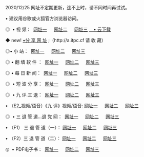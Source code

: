 <p>2020/12/25 网址不定期更新，连不上时，请不同时间再试试。
<p>• 建议用谷歌或火狐官方浏览器访问。
<p>◎  • 视 频： 
<a href="http://hfe.guitarhaven.com/" target="_blank">网址一</a> 　 
<a href="http://hrp.guitarhaven.com/" target="_blank">网址二</a> 　 
<a href="http://hrp.guitarhaven.com/b.html" target="_blank">网址三</a>
<a href="https://yadi.sk/d/d0sUeAOpal3njw" target="_blank">　• 云下载 </a></p>
<p>◆ new! <a href="http://hpa.guitarhaven.com/a.html">•分 享 网 址</a> ;（http://a.itpc.cf 请 收 藏） </p>

<p>◎•  小 站：  
<a href="http://hfe.guitarhaven.com/f.html" target="_blank">网址一</a> 　 
<a href="http://hrp.guitarhaven.com/h.html" target="_blank">网址二</a> 　 
<a href="http://hrp.guitarhaven.com/k/" target="_blank">网址三</a></p><p>

<p>◎  • 翻 墙 软 件 ：  
<a href="http://hfe.guitarhaven.com/ff/" target="_blank">网址一</a> 　 
<a href="http://hrp.guitarhaven.com/s/read/a1_nd.html" target="_blank">网址二</a> 　 
<a href="http://hrp.guitarhaven.com/ff/index.html" target="_blank">网址三</a></p>
<p>◎  • 每 日 新 闻：  
<a href="http://hfe.guitarhaven.com/day/" target="_blank">网址一</a> 　 
<a href="http://hrp.guitarhaven.com/day/" target="_blank">网址二</a> 　 
<a href="http://hrp.guitarhaven.com/day/index.html" target="_blank">网址三</a></p>
<p>◎   • 短 波 分 享：  
<a href="http://hfe.guitarhaven.com/h/" target="_blank">网址一</a> 　 
<a href="http://hrp.guitarhaven.com/h/" target="_blank">网址二</a> 　 
<a href="http://hrp.guitarhaven.com/h/index.html" target="_blank">网址三</a></p>
<p>◎   • 九 评.三 退：  
<a href="http://hfe.guitarhaven.com/t/" target="_blank">网址一</a> 　 
<a href="http://hrp.guitarhaven.com/v2/index.html" target="_blank">网址二</a> 　 
<a href="http://hrp.guitarhaven.com/tt/index.html" target="_blank">网址三</a> 　</p>
<p>  • （E2_视频/语音）《九 评》视频/语音: 
<a href="http://hrp.guitarhaven.com/7738.html" target="_blank">网址一</a> 　 
<a href="http://hrp.guitarhaven.com/7614.html" target="_blank">网址二</a> 　 
<a href="http://hrp.guitarhaven.com/7633.html" target="_blank">网址三</a></p>
<p>◎   • 三 退 管 道...退 党 网：  
<a href="http://hfe.guitarhaven.com/go/td1.html" target="_blank">网址一</a> 　 
<a href="http://hrp.guitarhaven.com/go/td2.html" target="_blank">网址二</a> 　 
<a href="http://hrp.guitarhaven.com/go/td3.html" target="_blank">网址三</a></p>
<p>  • （F1） 三 退 管 道（一）： 
<a href="http://hfe.guitarhaven.com/dd/" target="_blank">网址一</a> 　 
<a href="http://hrp.guitarhaven.com/s/read/a1_tdx.html" target="_blank">网址二</a> 　 
<a href="http://hrp.guitarhaven.com/dd/" target="_blank">网址三</a></p>
<p>  • （F2）三 退 管 道（二）： 
<a href="http://hrp.guitarhaven.com/d/" target="_blank">网址一</a> 　 
<a href="http://hfe.guitarhaven.com/d/index.html" target="_blank">网址二</a> 　 
<a href="http://hrp.guitarhaven.com/d/" target="_blank">网址三</a></p>
<p>◎   • PDF电子书：  
<a href="http://hfe.guitarhaven.com/p/" target="_blank">网址一</a> 　 
<a href="http://hrp.guitarhaven.com/p/index.html" target="_blank">网址二</a> 　 
<a href="http://hrp.guitarhaven.com/p/" target="_blank">网址三</a></p>
